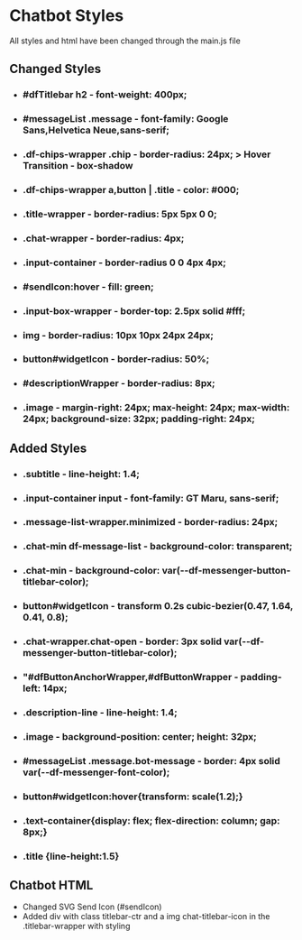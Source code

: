 # Chatbot Styles

All styles and html have been changed through the main.js file

## Changed Styles

- ### #dfTitlebar h2 - font-weight: 400px;
- ### #messageList .message - font-family: Google Sans,Helvetica Neue,sans-serif;
- ### .df-chips-wrapper .chip - border-radius: 24px; > Hover Transition - box-shadow
- ### .df-chips-wrapper a,button | .title - color: #000;
- ### .title-wrapper - border-radius: 5px 5px 0 0;
- ### .chat-wrapper - border-radius: 4px;
- ### .input-container - border-radius 0 0 4px 4px;
- ### #sendIcon:hover - fill: green;
- ### .input-box-wrapper - border-top: 2.5px solid #fff;
- ### img - border-radius: 10px 10px 24px 24px;
- ### button#widgetIcon - border-radius: 50%;
- ### #descriptionWrapper - border-radius: 8px;
- ### .image - margin-right: 24px; max-height: 24px; max-width: 24px; background-size: 32px; padding-right: 24px;

## Added Styles

- ### .subtitle - line-height: 1.4;
- ### .input-container input - font-family: GT Maru, sans-serif;
- ### .message-list-wrapper.minimized - border-radius: 24px;
- ### .chat-min df-message-list - background-color: transparent;
- ### .chat-min - background-color: var(--df-messenger-button-titlebar-color);
- ### button#widgetIcon - transform 0.2s cubic-bezier(0.47, 1.64, 0.41, 0.8);
- ### .chat-wrapper.chat-open - border: 3px solid var(--df-messenger-button-titlebar-color);
- ### "#dfButtonAnchorWrapper,#dfButtonWrapper - padding-left: 14px;
- ### .description-line - line-height: 1.4;
- ### .image - background-position: center; height: 32px;
- ### #messageList .message.bot-message - border: 4px solid var(--df-messenger-font-color);
- ### button#widgetIcon:hover{transform: scale(1.2);}
- ### .text-container{display: flex; flex-direction: column; gap: 8px;}
- ### .title {line-height:1.5}

## Chatbot HTML

- Changed SVG Send Icon (#sendIcon)
- Added div with class titlebar-ctr and a img chat-titlebar-icon in the .titlebar-wrapper with styling
